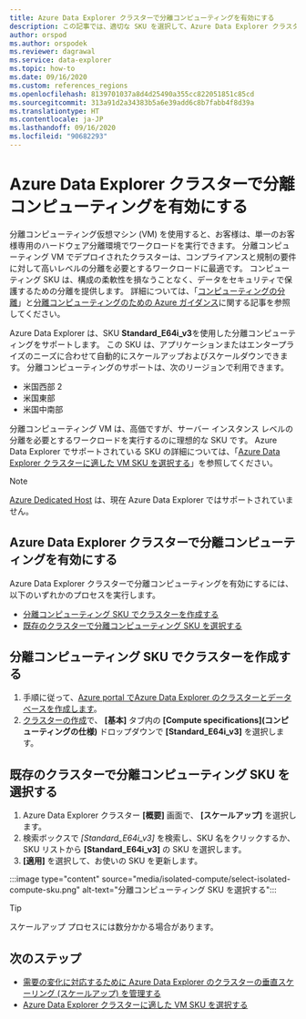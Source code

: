 ```yaml
---
title: Azure Data Explorer クラスターで分離コンピューティングを有効にする
description: この記事では、適切な SKU を選択して、Azure Data Explorer クラスターで分離コンピューティングを有効にする方法について説明します。
author: orspod
ms.author: orspodek
ms.reviewer: dagrawal
ms.service: data-explorer
ms.topic: how-to
ms.date: 09/16/2020
ms.custom: references_regions
ms.openlocfilehash: 8139701037a8d4d25490a355cc822051851c85cd
ms.sourcegitcommit: 313a91d2a34383b5a6e39add6c8b7fabb4f8d39a
ms.translationtype: HT
ms.contentlocale: ja-JP
ms.lasthandoff: 09/16/2020
ms.locfileid: "90682293"
---
```

# <a name="enable-isolated-compute-on-your-azure-data-explorer-cluster"></a>Azure Data Explorer クラスターで分離コンピューティングを有効にする

分離コンピューティング仮想マシン (VM) を使用すると、お客様は、単一のお客様専用のハードウェア分離環境でワークロードを実行できます。 分離コンピューティング VM でデプロイされたクラスターは、コンプライアンスと規制の要件に対して高いレベルの分離を必要とするワークロードに最適です。 コンピューティング SKU は、構成の柔軟性を損なうことなく、データをセキュリティで保護するための分離を提供します。 詳細については、「[コンピューティングの分離](/azure/security/fundamentals/isolation-choices#compute-isolation)」と[分離コンピューティングのための Azure ガイダンス](/azure/azure-government/azure-secure-isolation-guidance#compute-isolation)に関する記事を参照してください。 

Azure Data Explorer は、SKU **Standard_E64i_v3**を使用した分離コンピューティングをサポートします。 この SKU は、アプリケーションまたはエンタープライズのニーズに合わせて自動的にスケールアップおよびスケールダウンできます。 分離コンピューティングのサポートは、次のリージョンで利用できます。
* 米国西部 2
* 米国東部 
* 米国中南部

分離コンピューティング VM は、高価ですが、サーバー インスタンス レベルの分離を必要とするワークロードを実行するのに理想的な SKU です。 Azure Data Explorer でサポートされている SKU の詳細については、「[Azure Data Explorer クラスターに適した VM SKU を選択する](manage-cluster-choose-sku.md)」を参照してください。

> [!NOTE]
> [Azure Dedicated Host](https://azure.microsoft.com/services/virtual-machines/dedicated-host/) は、現在 Azure Data Explorer ではサポートされていません。 

## <a name="enable-isolated-compute-on-azure-data-explorer-cluster"></a>Azure Data Explorer クラスターで分離コンピューティングを有効にする 

Azure Data Explorer クラスターで分離コンピューティングを有効にするには、以下のいずれかのプロセスを実行します。
* [分離コンピューティング SKU でクラスターを作成する](#create-a-cluster-with-isolated-compute-sku)
* [既存のクラスターで分離コンピューティング SKU を選択する](#select-the-isolated-compute-sku-on-an-existing-cluster)

## <a name="create-a-cluster-with-isolated-compute-sku"></a>分離コンピューティング SKU でクラスターを作成する

1. 手順に従って、[Azure portal でAzure Data Explorer のクラスターとデータベースを作成します](create-cluster-database-portal.md)。
1. [クラスターの作成](create-cluster-database-portal.md#create-a-cluster)で、 **[基本]** タブ内の **[Compute specifications]\(コンピューティングの仕様\)** ドロップダウンで **[Standard_E64i_v3]** を選択します。

## <a name="select-the-isolated-compute-sku-on-an-existing-cluster"></a>既存のクラスターで分離コンピューティング SKU を選択する

1. Azure Data Explorer クラスター **[概要]** 画面で、 **[スケールアップ]** を選択します。
1. 検索ボックスで *[Standard_E64i_v3]* を検索し、SKU 名をクリックするか、SKU リストから **[Standard_E64i_v3]** の SKU を選択します。
1. **[適用]** を選択して、お使いの SKU を更新します。 

:::image type="content" source="media/isolated-compute/select-isolated-compute-sku.png" alt-text="分離コンピューティング SKU を選択する":::

> [!TIP]
> スケールアップ プロセスには数分かかる場合があります。

## <a name="next-steps"></a>次のステップ

* [需要の変化に対応するために Azure Data Explorer のクラスターの垂直スケーリング (スケールアップ) を管理する](manage-cluster-vertical-scaling.md)
* [Azure Data Explorer クラスターに適した VM SKU を選択する](manage-cluster-choose-sku.md)
